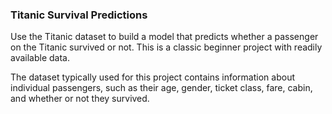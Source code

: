 <h3>Titanic Survival Predictions</h3>
<p>Use the Titanic dataset to build a model that predicts whether a
passenger on the Titanic survived or not. This is a classic beginner
project with readily available data.</p>
<p>The dataset typically used for this project contains information
about individual passengers, such as their age, gender, ticket
class, fare, cabin, and whether or not they survived.</p>
